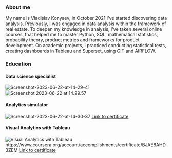 ### About me
My name is Vladislav Konyaev, in October 2021 I've started discovering data analysis. Previously, I was engaged in data analysis within the framework of real estate.
To deepen my knowledge in analysis, I've taken several online courses, that helped me to master Python, SQL, mathematical statistics, probability theory, product metrics and frameworks for product development. On academic projects, I practiced conducting statistical tests, creating dashboards in Tableau and Superset, using GIT and AIRFLOW.

### Education
#### Data science specialist
<img src="https://i.ibb.co/8btNZWX/Screenshot-2023-06-22-at-14-29-41.png" alt="Screenshot-2023-06-22-at-14-29-41" border="0">
<img src="https://i.ibb.co/ypqpqNY/Screenshot-2023-06-22-at-14-29-57.png" alt="Screenshot 2023-06-22 at 14.29.57" border="0">

#### Analytics simulator
<img src="https://i.ibb.co/VDTGbVL/Screenshot-2023-06-22-at-14-30-37.png" alt="Screenshot-2023-06-22-at-14-30-37" border="0">
<a href="https://lab.karpov.courses/certificate/d1146232-2120-4ef8-904d-154a5442b4f7/en/">Link to certificate</a>

#### Visual Analytics with Tableau
<img src="https://i.ibb.co/Zffxptf/Visual-Analytics-with-Tableau.png" alt="Visual Analytics with Tableau" border="0">
https://www.coursera.org/account/accomplishments/certificate/BJAE8AHD3ZEM
<a href="https://www.coursera.org/account/accomplishments/certificate/BJAE8AHD3ZEM">Link to certificate</a>
